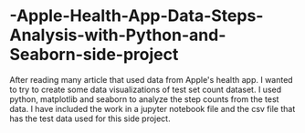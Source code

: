 # -Apple-Health-App-Data-Steps-Analysis-with-Python-and-Seaborn-side-project
After reading many article that used data from Apple's health app. I wanted to try to create some data visualizations of test set count dataset. I used python, matplotlib and seaborn to analyze the step counts from the test data. I have included the work in a jupyter notebook file and the csv file that has the test data used for this side project.
